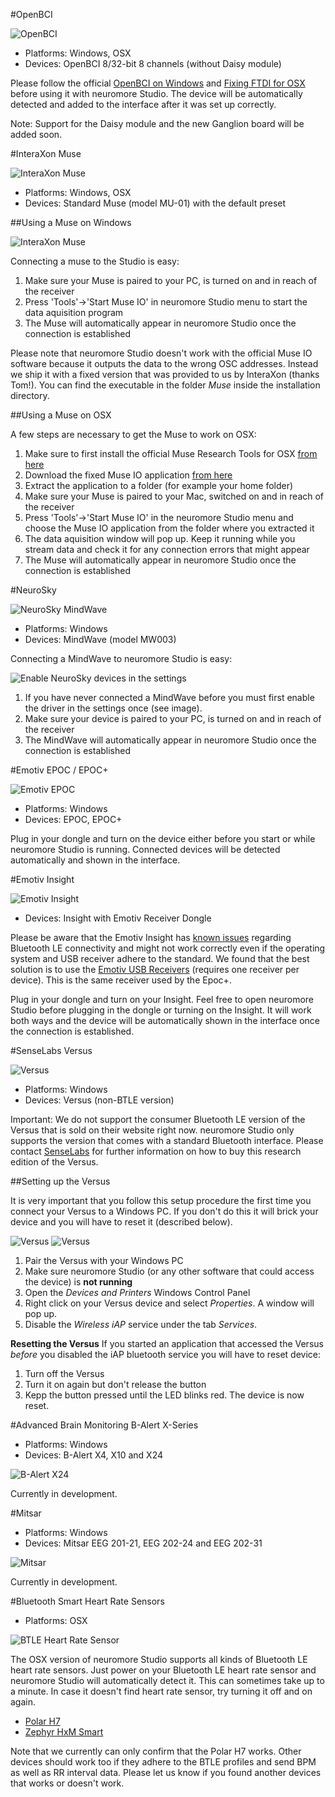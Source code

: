 #OpenBCI

![OpenBCI](../neuromoreStudio/Images/Biosensors/OpenBCI.png)

 * Platforms: Windows, OSX
 * Devices: OpenBCI 8/32-bit 8 channels (without Daisy module)

Please follow the official [OpenBCI on Windows](http://docs.openbci.com/tutorials/10-OpenBCI_on_Windows) and [Fixing FTDI for OSX](http://docs.openbci.com/tutorials/09-Mac_FTDI_Driver_Fix) before using it with neuromore Studio. The device will be automatically detected and added to the interface after it was set up correctly.

Note: Support for the Daisy module and the new Ganglion board will be added soon.

#InteraXon Muse

![InteraXon Muse](../neuromoreStudio/Images/Biosensors/InteraXonMuse.png)

 * Platforms: Windows, OSX
 * Devices: Standard Muse (model MU-01) with the default preset

##Using a Muse on Windows

![InteraXon Muse](../neuromoreStudio/Images/Biosensors/MuseIOWindow.png)

Connecting a muse to the Studio is easy:

 1. Make sure your Muse is paired to your PC, is turned on and in reach of the receiver
 2. Press 'Tools'->'Start Muse IO' in neuromore Studio menu to start the data aquisition program
 3. The Muse will automatically appear in neuromore Studio once the connection is established

Please note that neuromore Studio doesn't work with the official Muse IO software because it outputs the data to the wrong OSC addresses. Instead we ship it with a fixed version that was provided to us by InteraXon (thanks Tom!). You can find the executable in the folder *Muse* inside the installation directory.	

##Using a Muse on OSX

A few steps are necessary to get the Muse to work on OSX:

 1. Make sure to first install the official Muse Research Tools for OSX [from here](http://developer.choosemuse.com/research-tools)
 2. Download the fixed Muse IO application [from here](https://neuromore-update-studio.s3.amazonaws.com/MuseIO_OSCFix_3_7_0_OSX.zip)
 3. Extract the application to a folder (for example your home folder)
 4. Make sure your Muse is paired to your Mac, switched on and in reach of the receiver
 5. Press 'Tools'->'Start Muse IO' in the neuromore Studio menu and choose the Muse IO application from the folder where you extracted it
 6. The data aquisition window will pop up. Keep it running while you stream data and check it for any connection errors that might appear
 7. The Muse will automatically appear in neuromore Studio once the connection is established

#NeuroSky

![NeuroSky MindWave](../neuromoreStudio/Images/Biosensors/NeuroSkyMindWave.png)

* Platforms: Windows
* Devices: MindWave (model MW003)

Connecting a MindWave to neuromore Studio is easy:

![Enable NeuroSky devices in the settings](../neuromoreStudio/Images/Biosensors/EnableNeuroSkySettings.png)

 1. If you have never connected a MindWave before you must first enable the driver in the settings once (see image).
 2. Make sure your device is paired to your PC, is turned on and in reach of the receiver
 3. The MindWave will automatically appear in neuromore Studio once the connection is established

#Emotiv EPOC / EPOC+

![Emotiv EPOC](../neuromoreStudio/Images/Biosensors/EmotivEPOC.png)

* Platforms: Windows
* Devices: EPOC, EPOC+ 

Plug in your dongle and turn on the device either before you start or while neuromore Studio is running. Connected devices will be detected automatically and shown in the interface.

#Emotiv Insight

![Emotiv Insight](../neuromoreStudio/Images/Biosensors/EmotivInsight.png)

 * Devices: Insight with Emotiv Receiver Dongle

Please be aware that the Emotiv Insight has [known issues](https://emotiv.zendesk.com/hc/en-us/articles/204819169-Bluetooth-Connectivity-Issues) regarding Bluetooth LE connectivity and might not work correctly even if the operating system and USB receiver adhere to the standard. We found that the best solution is to use the [Emotiv USB Receivers](https://emotiv.com/store/product_9.html) (requires one receiver per device). This is the same receiver used by the Epoc+. 

Plug in your dongle and turn on your Insight. Feel free to open neuromore Studio before plugging in the dongle or turning on the Insight. It will work both ways and the device will be automatically shown in the interface once the connection is established. 

#SenseLabs Versus

![Versus](../neuromoreStudio/Images/Biosensors/Versus.png)

* Platforms: Windows
* Devices: Versus (non-BTLE version)

Important: We do not support the consumer Bluetooth LE version of the Versus that is sold on their website right now. neuromore Studio only supports the version that comes with a standard Bluetooth interface. Please contact [SenseLabs](https://senselabs.com) for further information on how to buy this research edition of the Versus.

##Setting up the Versus

 It is very important that you follow this setup procedure the first time you connect your Versus to a Windows PC. If you don't do this it will brick your device and you will have to reset it (described below).

![Versus](../neuromoreStudio/Images/Biosensors/VersusSetup1.png)
![Versus](../neuromoreStudio/Images/Biosensors/VersusSetup2.png)

 1. Pair the Versus with your Windows PC
 2. Make sure neuromore Studio (or any other software that could access the device) is **not running**
 3. Open the *Devices and Printers* Windows Control Panel
 4. Right click on your Versus device and select *Properties*. A window will pop up.
 5. Disable the *Wireless iAP* service under the tab *Services*.

**Resetting the Versus**
  If you started an application that accessed the Versus *before* you disabled the iAP bluetooth service you will have to reset device:
 1. Turn off the Versus
 2. Turn it on again but don't release the button
 3. Kepp the button pressed until the LED blinks red. The device is now reset.

#Advanced Brain Monitoring B-Alert X-Series

* Platforms: Windows
* Devices: B-Alert X4, X10 and X24

![B-Alert X24](../neuromoreStudio/Images/Biosensors/BAlertX24.png)

Currently in development.

#Mitsar

* Platforms: Windows
* Devices: Mitsar EEG 201-21, EEG 202-24 and EEG 202-31 

![Mitsar](../neuromoreStudio/Images/Biosensors/MitsarEEG202-31.png)

Currently in development.

#Bluetooth Smart Heart Rate Sensors

* Platforms: OSX

![BTLE Heart Rate Sensor](../neuromoreStudio/Images/Biosensors/BluetoothSmartDevice.png)

The OSX version of neuromore Studio supports all kinds of Bluetooth LE heart rate sensors. Just power on your Bluetooth LE heart rate sensor and neuromore Studio will automatically detect it. This can sometimes take up to a minute. In case it doesn't find heart rate sensor, try turning it off and on again.

- [Polar H7](http://www.polar.com/en/products/accessories/H7_heart_rate_sensor)
- [Zephyr HxM Smart](http://www.zephyranywhere.com/products/hxm-smart-heart-rate-monitor)

Note that we currently can only confirm that the Polar H7 works. Other devices should work too if they adhere to the BTLE profiles and send BPM as well as RR interval data. Please let us know if you found another devices that works or doesn't work.
